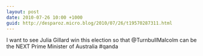 ```yaml
---
layout: post
date: 2010-07-26 10:00 +1000
guid: http://desparoz.micro.blog/2010/07/26/t19570287311.html
---
```

I want to see Julia Gillard win this election so that @TurnbullMalcolm can be the NEXT Prime Minister of Australia #qanda
